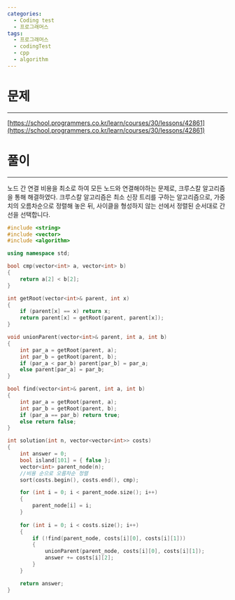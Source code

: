 ```yaml
---
categories:
  - Coding test
  - 프로그래머스
tags:
  - 프로그래머스
  - codingTest
  - cpp
  - algorithm
---
```

# 문제
___

[https://school.programmers.co.kr/learn/courses/30/lessons/42861](https://school.programmers.co.kr/learn/courses/30/lessons/42861)

# 풀이
___

노드 간 연결 비용을 최소로 하여 모든 노드와 연결해야하는 문제로, 크루스칼 알고리즘을 통해 해결하였다. 크루스칼 알고리즘은 최소 신장 트리를 구하는 알고리즘으로, 가중치의 오름차순으로 정렬해 놓은 뒤, 사이클을 형성하지 않는 선에서 정렬된 순서대로 간선을 선택합니다.

```c++
#include <string>
#include <vector>
#include <algorithm>

using namespace std;

bool cmp(vector<int> a, vector<int> b)
{
    return a[2] < b[2];
}

int getRoot(vector<int>& parent, int x) 
{
    if (parent[x] == x) return x;
    return parent[x] = getRoot(parent, parent[x]);
}

void unionParent(vector<int>& parent, int a, int b)  
{
    int par_a = getRoot(parent, a);
    int par_b = getRoot(parent, b);
    if (par_a < par_b) parent[par_b] = par_a;
    else parent[par_a] = par_b;
}

bool find(vector<int>& parent, int a, int b) 
{
    int par_a = getRoot(parent, a);
    int par_b = getRoot(parent, b);
    if (par_a == par_b) return true;
    else return false;
}

int solution(int n, vector<vector<int>> costs) 
{
    int answer = 0;
    bool island[101] = { false };
    vector<int> parent_node(n);
    //비용 순으로 오름차순 정렬
    sort(costs.begin(), costs.end(), cmp);

    for (int i = 0; i < parent_node.size(); i++)
    {
        parent_node[i] = i;
    }
    
    for (int i = 0; i < costs.size(); i++)
    {
        if (!find(parent_node, costs[i][0], costs[i][1]))
        {
            unionParent(parent_node, costs[i][0], costs[i][1]);
            answer += costs[i][2];
        }
    }

    return answer;
}

```
